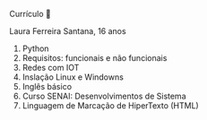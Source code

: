 Currículo 📃

Laura Ferreira Santana, 16 anos

1. Python
2. Requisitos: funcionais e não funcionais
3. Redes com IOT
4. Inslação Linux e Windowns
5. Inglês básico 
6. Curso SENAI: Desenvolvimentos de Sistema
7. Linguagem de Marcação de HiperTexto (HTML)
